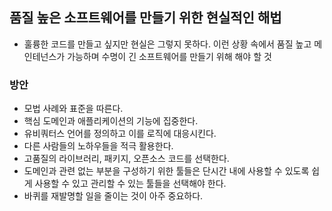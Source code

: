 ## 품질 높은 소프트웨어를 만들기 위한 현실적인 해법
- 훌륭한 코드를 만들고 싶지만 현실은 그렇지 못하다. 이런 상황 속에서 품질 높고 메인테넌스가 가능하며 수명이 긴 소프트웨어를 만들기 위해 해야 할 것
### 방안
- 모법 사례와 표준을 따른다.
- 핵심 도메인과 애플리케이션의 기능에 집중한다.
- 유비쿼터스 언어를 정의하고 이를 로직에 대응시킨다.
- 다른 사람들의 노하우들을 적극 활용한다.
- 고품질의 라이브러리, 패키지, 오픈소스 코드를 선택한다.
- 도메인과 관련 없는 부분을 구성하기 위한 툴들은 단시간 내에 사용할 수 있도록 쉽게 사용할 수 있고 관리할 수 있는 툴들을 선택해야 한다.
- 바퀴를 재발명할 일을 줄이는 것이 아주 중요하다.
